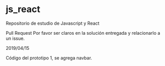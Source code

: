 # js_react
Repositorio de estudio de Javascript y React

Pull Request
Por favor ser claros en la solución entregada y relacionarlo a un issue.

2019/04/15

Código del prototipo 1, se agrega navbar.
